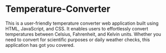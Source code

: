 # Temperature-Converter
 This is a user-friendly temperature converter web application built using HTML, JavaScript, and CSS. It enables users to effortlessly convert temperatures between Celsius, Fahrenheit, and Kelvin units. Whether you need to convert for scientific purposes or daily weather checks, this application has got you covered.

